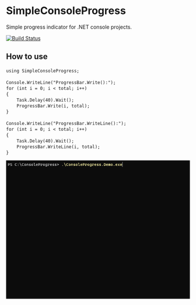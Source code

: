 # SimpleConsoleProgress
Simple progress indicator for .NET console projects.

[![Build Status](https://filipliwinski.visualstudio.com/ConsoleProgress/_apis/build/status/ConsoleProgress?branchName=master)](https://filipliwinski.visualstudio.com/ConsoleProgress/_build/latest?definitionId=1&branchName=master)

## How to use
    using SimpleConsoleProgress;

    Console.WriteLine("ProgressBar.Write():");
    for (int i = 0; i < total; i++)
    {
        Task.Delay(40).Wait();
        ProgressBar.Write(i, total);
    }

    Console.WriteLine("ProgressBar.WriteLine():");
    for (int i = 0; i < total; i++)
    {
        Task.Delay(40).Wait();
        ProgressBar.WriteLine(i, total);
    }

<img src="./assets/img/progressbar.gif?raw=true"/>
